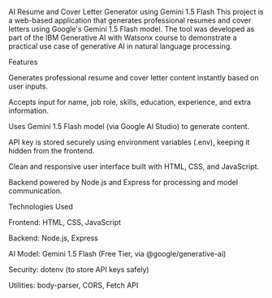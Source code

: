 AI Resume and Cover Letter Generator using Gemini 1.5 Flash
This project is a web-based application that generates professional resumes and cover letters using Google's Gemini 1.5 Flash model. The tool was developed as part of the IBM Generative AI with Watsonx course to demonstrate a practical use case of generative AI in natural language processing.


Features

Generates professional resume and cover letter content instantly based on user inputs.

Accepts input for name, job role, skills, education, experience, and extra information.

Uses Gemini 1.5 Flash model (via Google AI Studio) to generate content.

API key is stored securely using environment variables (.env), keeping it hidden from the frontend.

Clean and responsive user interface built with HTML, CSS, and JavaScript.

Backend powered by Node.js and Express for processing and model communication.

Technologies Used

Frontend: HTML, CSS, JavaScript

Backend: Node.js, Express

AI Model: Gemini 1.5 Flash (Free Tier, via @google/generative-ai)

Security: dotenv (to store API keys safely)

Utilities: body-parser, CORS, Fetch API
